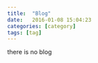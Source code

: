 ```yaml
---
title:  "Blog"
date:   2016-01-08 15:04:23
categories: [category]
tags: [tag]
---
```

there is no blog
